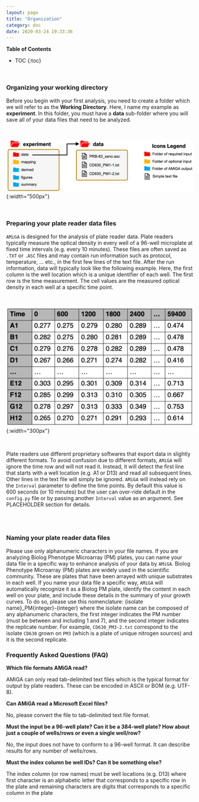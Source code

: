```yaml
---
layout: page
title: "Organization"
category: doc
date: 2020-03-24 19:33:36
---
```


**Table of Contents**

* TOC
{:toc}
<br />

### Organizing your working directory

Before you begin with your first analysis, you need to create a folder which we will refer to as the __Working Directory__. Here, I name my example as __experiment__. In this folder, you must have a __data__ sub-folder where you will save all of your data files that need to be analyzed.

<br />

![amiga directory tree example](../assets/img/amiga_directory_tree_simple.png){:width="500px"}
<!--- ![amiga directory tree example](../assets/img/amiga_directory_tree_simple.png){:class="img-responsive"} --->

<br />

### Preparing your plate reader data files

`AMiGA` is designed for the analysis of plate reader data. Plate readers typically measure the optical density in every well of a 96-well microplate at fixed time intervals (e.g. every 10 minutes). These files are often saved as `.TXT` or `.ASC` files and may contain run information such as protocol, temperature, ... etc., in the first few lines of the text file. After the run information, data will typically look like the following example. Here, the first column is the well location which is a unique identifier of each well. The  first row is the time measurement. The cell values are the measured optical density in each well at a specific time point.

<br />

![example data file](../assets/img/example_data_file.png){:width="300px"}
<!--- ![amiga directory tree example](../assets/img/amiga_directory_tree_simple.png){:class="img-responsive"} --->

<br />

Plate readers use different proprietary softwares that export data in slightly different formats. To avoid confusion due to different formats, `AMiGA` will ignore the time row and will not read it. Instead, it will detect the first line that starts with a well location (e.g. A1 or D13) and read all subsequent lines. Other lines in the text file will simply be ignored. `AMiGA` will instead rely on the `Interval` parameter to define the time points. By default this value is 600 seconds (or 10 minutes) but the user can over-ride default in the `config.py` file or by passing another `Interval` value as an argument. See PLACEHOLDER section for details.

<br /><br />

### Naming your plate reader data files

Please use only alphanumeric characters in your file names. If you are analyzing Biolog Phenotype Microarray (PM) plates, you can name your data file in a specific way to enhance analysis of your data by ```AMiGA```. Biolog Phenotype Microarray (PM) plates are widely used in the scientific community. These are plates that have been arrayed with unique substrates in each well. If you name your data file a specific way, ```AMiGA``` will automatically recognize it as a Biolog PM plate, identify the content in each well on your plate, and include these details in the summary of your growth curves. To do so, please use this nomenclature: \{isolate name\}_PM\{integer\}-\{integer\} where the isolate name can be composed of any alphanumeric characters, the first integer indicates the PM number (must be between and including 1 and 7), and the second integer indicates the replicate number. For example, `CD630_PM3-2.txt` correspond to the isolate `CD630` grown on `PM3` (which is a plate of unique nitrogen sources) and it is the second replicate. 

### Frequently Asked Questions (FAQ)

__Which file formats AMiGA read?__

AMiGA can only read tab-delimited text files which is the typical format for output by plate readers. These can be encoded in ASCII or BOM (e.g. UTF-8).

__Can AMiGA read a Microsoft Excel files?__

No, please convert the file to tab-delimited text file format.

__Must the input be a 96-well plate? Can it be a 384-well plate? How about just a couple of wells/rows or even a single well/row?__

No, the input does not have to conform to a 96-well format. It can describe results for any number of wells/rows.

__Must the index column be well IDs? Can it be something else?__

The index column (or row names) must be well locations (e.g. D13) where first character is an alphabetic letter that corresponds to a specific row in the plate and remaining characters are digits that corresponds to a specific column in the plate
